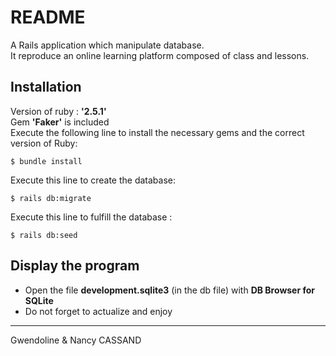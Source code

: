 # README
A Rails application which manipulate database.  
It reproduce an online learning platform composed of class and lessons.

## Installation

Version of ruby : **'2.5.1'**  
Gem **'Faker'** is included  
Execute the following line to install the necessary gems and the correct version of Ruby:  
```
$ bundle install
```

Execute this line to create the database:
```
$ rails db:migrate
```


Execute this line to fulfill the database :
```
$ rails db:seed
```

## Display the program

* Open the file **development.sqlite3** (in the db file) with **DB Browser for SQLite**
* Do not forget to actualize and enjoy

--------------------------------------

Gwendoline & Nancy CASSAND